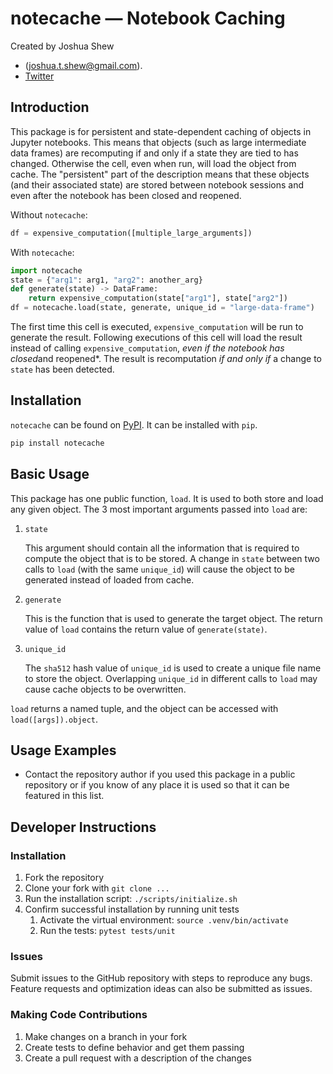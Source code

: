 # notecache — Notebook Caching

Created by Joshua Shew

- ([joshua.t.shew@gmail.com]("mailto:joshua.t.shew@gmail.com")).
- [Twitter](https://twitter.com/JShoes1415)

## Introduction

This package is for persistent and state-dependent caching of objects in Jupyter notebooks. This means that objects (such as large intermediate data frames) are recomputing if and only if a state they are tied to has changed. Otherwise the cell, even when run, will load the object from cache. The "persistent" part of the description means that these objects (and their associated state) are stored between notebook sessions and even after the notebook has been closed and reopened.

Without `notecache`:

```python
df = expensive_computation([multiple_large_arguments])
```

With `notecache`:

```python
import notecache
state = {"arg1": arg1, "arg2": another_arg}
def generate(state) -> DataFrame:
    return expensive_computation(state["arg1"], state["arg2"])
df = notecache.load(state, generate, unique_id = "large-data-frame")
```

The first time this cell is executed, `expensive_computation` will be run to generate the result. Following executions of this cell will load the result instead of calling `expensive_computation`, *even if the notebook has closed*and reopened*. The result is recomputation *if and only if* a change to `state` has been detected.

## Installation

`notecache` can be found on [PyPI](https://pypi.org/project/notecache/). It can be installed with `pip`.

```bash
pip install notecache
```

## Basic Usage

This package has one public function, `load`. It is used to both store and load any given object. The 3 most important arguments passed into `load` are:

1. `state`

    This argument should contain all the information that is required to compute the object that is to be stored. A change in `state` between two calls to `load` (with the same `unique_id`) will cause the object to be generated instead of loaded from cache.

1. `generate`

    This is the function that is used to generate the target object. The return value of `load` contains the return value of `generate(state)`.

1. `unique_id`

    The `sha512` hash value of `unique_id` is used to create a unique file name to store the object. Overlapping `unique_id` in different calls to `load` may cause cache objects to be overwritten.

`load` returns a named tuple, and the object can be accessed with `load([args]).object`.

## Usage Examples

- Contact the repository author if you used this package in a public repository or if you know of any place it is used so that it can be featured in this list.

## Developer Instructions

### Installation

1. Fork the repository
1. Clone your fork with `git clone ...`
1. Run the installation script: `./scripts/initialize.sh`
1. Confirm successful installation by running unit tests
    1. Activate the virtual environment: `source .venv/bin/activate`
    1. Run the tests: `pytest tests/unit`

### Issues

Submit issues to the GitHub repository with steps to reproduce any bugs. Feature requests and optimization ideas can also be submitted as issues.

### Making Code Contributions

1. Make changes on a branch in your fork
1. Create tests to define behavior and get them passing
1. Create a pull request with a description of the changes
